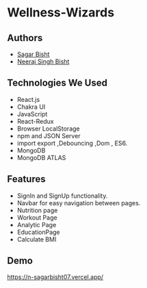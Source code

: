 # Wellness-Wizards

## Authors

- [Sagar Bisht](https://github.com/Sagarbisht07)
- [Neeraj Singh Bisht](https://github.com/bisht1418)

## Technologies We Used
- React.js
- Chakra UI
- JavaScript
- React-Redux
- Browser LocalStorage
- npm and JSON Server
- import export ,Debouncing ,Dom , ES6.
- MongoDB 
- MongoDB ATLAS

## Features
- SignIn and SignUp functionality.
- Navbar for easy navigation between pages.
- Nutrition page
- Workout Page
- Analytic Page
- EducationPage
- Calculate BMI

## Demo

https://n-sagarbisht07.vercel.app/






